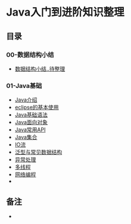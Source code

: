 # Java入门到进阶知识整理


## 目录

### 00-数据结构小结
- [数据结构小结..待整理]()

### 01-Java基础
- [Java介绍](https://github.com/anliux/JAVALearning/blob/master/notes/01-java-base/Java%E4%BB%8B%E7%BB%8D.md)
- [eclipse的基本使用](https://github.com/anliux/JAVALearning/blob/master/notes/01-java-base/eclipse%E7%9A%84%E5%9F%BA%E6%9C%AC%E4%BD%BF%E7%94%A8.md)
- [Java基础语法](https://github.com/anliux/JAVALearning/blob/master/notes/01-java-base/Java%E5%9F%BA%E7%A1%80%E8%AF%AD%E6%B3%95.md)
- [Java面向对象](https://github.com/anliux/JAVALearning/blob/master/notes/01-java-base/Java%E9%9D%A2%E5%90%91%E5%AF%B9%E8%B1%A1.md)
- [Java常用API](https://github.com/anliux/JAVALearncving/blob/master/notes/01-java-base/Java%E5%B8%B8%E7%94%A8API.md)
- [Java集合]()
- [IO流]()
- [泛型与常见数据结构]()
- [异常处理]()
- [多线程]()
- [网络编程]()
- []()





## 备注
- 
